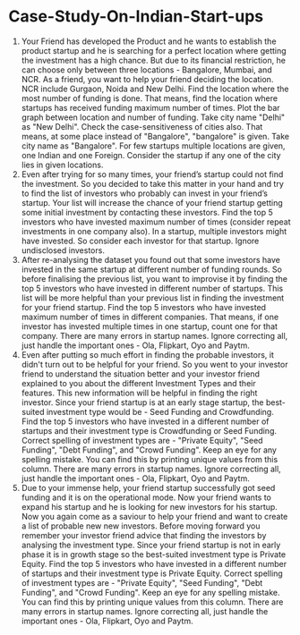 # Case-Study-On-Indian-Start-ups
1) Your Friend has developed the Product and he wants to establish the product startup and he is searching for a perfect location where getting the investment has a high chance. But due to its financial restriction, he can choose only between three locations -  Bangalore, Mumbai, and NCR. As a friend, you want to help your friend deciding the location. NCR include Gurgaon, Noida and New Delhi. Find the location where the most number of funding is done. That means, find the location where startups has received funding maximum number of times. Plot the bar graph between location and number of funding. Take city name "Delhi" as "New Delhi". Check the case-sensitiveness of cities also. That means, at some place instead of "Bangalore", "bangalore" is given. Take city name as "Bangalore". For few startups multiple locations are given, one Indian and one Foreign. Consider the startup if any one of the city lies in given locations.
2) Even after trying for so many times, your friend’s startup could not find the investment. So you decided to take this matter in your hand and try to find the list of investors who probably can invest in your friend’s startup. Your list will increase the chance of your friend startup getting some initial investment by contacting these investors. Find the top 5 investors who have invested maximum number of times (consider repeat investments in one company also). In a startup, multiple investors might have invested. So consider each investor for that startup. Ignore undisclosed investors.
3) After re-analysing the dataset you found out that some investors have invested in the same startup at different number of funding rounds. So before finalising the previous list, you want to improvise it by finding the top 5 investors who have invested in different number of startups. This list will be more helpful than your previous list in finding the investment for your friend startup. Find the top 5 investors who have invested maximum number of times in different companies. That means, if one investor has invested multiple times in one startup, count one for that company. There are many errors in startup names. Ignore correcting all, just handle the important ones - Ola, Flipkart, Oyo and Paytm.
4) Even after putting so much effort in finding the probable investors, it didn't turn out to be helpful for your friend. So you went to your investor friend to understand the situation better and your investor friend explained to you about the different Investment Types and their features. This new information will be helpful in finding the right investor. Since your friend startup is at an early stage startup, the best-suited investment type would be - Seed Funding and Crowdfunding. Find the top 5 investors who have invested in a different number of startups and their investment type is Crowdfunding or Seed Funding. Correct spelling of investment types are - "Private Equity", "Seed Funding", "Debt Funding", and "Crowd Funding". Keep an eye for any spelling mistake. You can find this by printing unique values from this column. There are many errors in startup names. Ignore correcting all, just handle the important ones - Ola, Flipkart, Oyo and Paytm.
5) Due to your immense help, your friend startup successfully got seed funding and it is on the operational mode. Now your friend wants to expand his startup and he is looking for new investors for his startup. Now you again come as a saviour to help your friend and want to create a list of probable new new investors. Before moving forward you remember your investor friend advice that finding the investors by analysing the investment type. Since your friend startup is not in early phase it is in growth stage so the best-suited investment type is Private Equity. Find the top 5 investors who have invested in a different number of startups and their investment type is Private Equity. Correct spelling of investment types are - "Private Equity", "Seed Funding", "Debt Funding", and "Crowd Funding". Keep an eye for any spelling mistake. You can find this by printing unique values from this column. There are many errors in startup names. Ignore correcting all, just handle the important ones - Ola, Flipkart, Oyo and Paytm.
